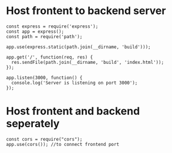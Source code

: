 # Host frontent to backend server
```
const express = require('express');
const app = express();
const path = require('path');

app.use(express.static(path.join(__dirname, 'build')));

app.get('/', function(req, res) {
  res.sendFile(path.join(__dirname, 'build', 'index.html'));
});

app.listen(3000, function() {
  console.log('Server is listening on port 3000');
});
```

# Host frontent and backend seperately
```
const cors = require("cors");
app.use(cors()); //to connect frontend port
```
